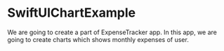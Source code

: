 # SwiftUIChartExample
We are going to create a part of ExpenseTracker app. In this app, we are going to create charts which shows monthly expenses of user.
